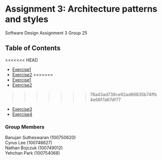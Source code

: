 # Assignment 3: Architecture patterns and styles
Software Design Assignment 3 Group 25
## Table of Contents

<<<<<<< HEAD
* [Exercise1](https://github.com/YehchanPark/sofeDesignAssignment3/tree/main/Exercise1)
* [Exercise2](https://github.com/YehchanPark/sofeDesignAssignment3/tree/main/Exercise2)
=======
* [Exercise1](https://github.com/YehchanPark/sofeDesignAssignment3/tree/main/code/Exercise1)
* [Exercise2](https://github.com/YehchanPark/sofeDesignAssignment3/tree/main/code/Exercise2)
>>>>>>> 78a43ad739ce92ad66835b74ffb4e66f7a67df77
* [Exercise3](https://github.com/YehchanPark/sofeDesignAssignment3/tree/main/code/Exercise3)
* [Exercise4](https://github.com/YehchanPark/sofeDesignAssignment3/blob/main/Exercise%204.pdf)

### Group Members
Banujan Sutheswaran (100750620)\
Cyrus Lee (100748627)\
Nathan Bojczuk (100749012)\
Yehchan Park (100754068)
